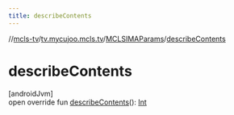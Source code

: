 ```yaml
---
title: describeContents
---
```

//[mcls-tv](../../../index.html)/[tv.mycujoo.mcls.tv](../index.html)/[MCLSIMAParams](index.html)/[describeContents](describe-contents.html)



# describeContents



[androidJvm]\
open override fun [describeContents](describe-contents.html)(): [Int](https://kotlinlang.org/api/latest/jvm/stdlib/kotlin/-int/index.html)





